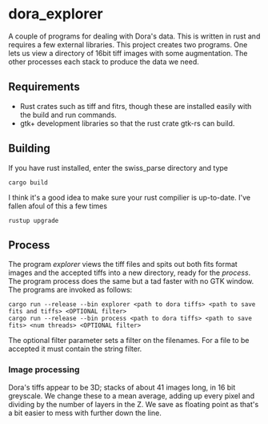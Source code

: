 # dora_explorer

A couple of programs for dealing with Dora's data. This is written in rust and requires a few external libraries. This project creates two programs. One lets us view a directory of 16bit tiff images with some augmentation. The other processes each stack to produce the data we need.

## Requirements

* Rust crates such as tiff and fitrs, though these are installed easily with the build and run commands.
* gtk+ development libraries so that the rust crate gtk-rs can build.

## Building

If you have rust installed, enter the swiss_parse directory and type

    cargo build

I think it's a good idea to make sure your rust compilier is up-to-date. I've fallen afoul of this a few times

    rustup upgrade

## Process

The program *explorer* views the tiff files and spits out both fits format images and the accepted tiffs into a new directory, ready for the *process*. The program process does the same but a tad faster with no GTK window. The programs are invoked as follows:

    cargo run --release --bin explorer <path to dora tiffs> <path to save fits and tiffs> <OPTIONAL filter>
    cargo run --release --bin process <path to dora tiffs> <path to save fits> <num threads> <OPTIONAL filter>

The optional filter parameter sets a filter on the filenames. For a file to be accepted it must contain the string filter. 

### Image processing

Dora's tiffs appear to be 3D; stacks of about 41 images long, in 16 bit greyscale. We change these to a mean average, adding up every pixel and dividing by the number of layers in the Z. We save as floating point as that's a bit easier to mess with further down the line.